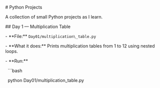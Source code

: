 \# Python Projects



A collection of small Python projects as I learn.



\## Day 1 — Multiplication Table

\- \*\*File:\*\* `Day01/multiplication\_table.py`

\- \*\*What it does:\*\* Prints multiplication tables from 1 to 12 using nested loops.

\- \*\*Run:\*\*

&nbsp; ```bash

&nbsp; python Day01/multiplication\_table.py



